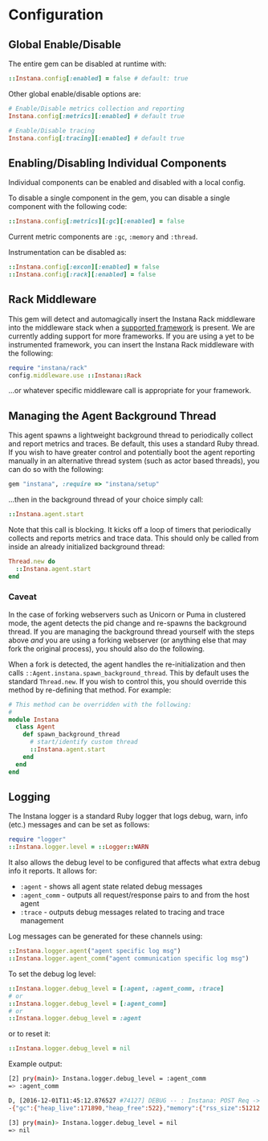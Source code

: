 # Configuration

## Global Enable/Disable

The entire gem can be disabled at runtime with:

```Ruby
::Instana.config[:enabled] = false # default: true
```

Other global enable/disable options are:

```Ruby
# Enable/Disable metrics collection and reporting
Instana.config[:metrics][:enabled] # default true

# Enable/Disable tracing
Instana.config[:tracing][:enabled] # default true
```

## Enabling/Disabling Individual Components

Individual components can be enabled and disabled with a local config.

To disable a single component in the gem, you can disable a single component with the following code:

```Ruby
::Instana.config[:metrics][:gc][:enabled] = false
```
Current metric components are `:gc`, `:memory` and `:thread`.

Instrumentation can be disabled as:

```Ruby
::Instana.config[:excon][:enabled] = false
::Instana.config[:rack][:enabled] = false
```

## Rack Middleware

This gem will detect and automagically insert the Instana Rack middleware into the middleware stack when a [supported framework](https://instana.atlassian.net/wiki/display/DOCS/Ruby) is present.  We are currently adding support for more frameworks.  If you are using a yet to be instrumented framework, you can insert the Instana Rack middleware with the following:

```Ruby
require "instana/rack"
config.middleware.use ::Instana::Rack
```

...or whatever specific middleware call is appropriate for your framework.


## Managing the Agent Background Thread

This agent spawns a lightweight background thread to periodically collect and report metrics and traces.  Be default, this uses a standard Ruby thread.  If you wish to have greater control and potentially boot the agent reporting manually in an alternative thread system (such as actor based threads), you can do so with the following:

```Ruby
gem "instana", :require => "instana/setup"
```

...then in the background thread of your choice simply call:

```Ruby
::Instana.agent.start
```

Note that this call is blocking.  It kicks off a loop of timers that periodically collects and reports metrics and trace data.  This should only be called from inside an already initialized background thread:

```Ruby
Thread.new do
  ::Instana.agent.start
end
```

### Caveat

In the case of forking webservers such as Unicorn or Puma in clustered mode, the agent detects the pid change and re-spawns the background thread.  If you are managing the background thread yourself with the steps above _and_ you are using a forking webserver (or anything else that may fork the original process), you should also do the following.

When a fork is detected, the agent handles the re-initialization and then calls `::Agent.instana.spawn_background_thread`.  This by default uses the standard `Thread.new`.  If you wish to control this, you should override this method by re-defining that method.  For example:

```ruby
# This method can be overridden with the following:
#
module Instana
  class Agent
    def spawn_background_thread
      # start/identify custom thread
      ::Instana.agent.start
    end
  end
end
```

## Logging

The Instana logger is a standard Ruby logger that logs debug, warn, info
(etc.) messages and can be set as follows:

```Ruby
require "logger"
::Instana.logger.level = ::Logger::WARN
```

It also allows the debug level to be configured that affects
what extra debug info it reports.  It allows for:

* `:agent` - shows all agent state related debug messages
* `:agent_comm` - outputs all request/response pairs to and from the
  host agent
* `:trace` - outputs debug messages related to tracing and trace management

Log messages can be generated for these channels using:

```Ruby
::Instana.logger.agent("agent specific log msg")
::Instana.logger.agent_comm("agent communication specific log msg")
```

To set the debug log level:

```Ruby
::Instana.logger.debug_level = [:agent, :agent_comm, :trace]
# or
::Instana.logger.debug_level = [:agent_comm]
# or
::Instana.logger.debug_level = :agent
```

or to reset it:

```Ruby
::Instana.logger.debug_level = nil
```

Example output:
```bash
[2] pry(main)> Instana.logger.debug_level = :agent_comm
=> :agent_comm

D, [2016-12-01T11:45:12.876527 #74127] DEBUG -- : Instana: POST Req -> -body-: http://127.0.0.1:42699/com.instana.plugin.ruby.74127 ->
-{"gc":{"heap_live":171890,"heap_free":522},"memory":{"rss_size":51212.0}}- Resp -> body:#<Net::HTTPOK:0x007faee2161078> -> -[]-

[3] pry(main)> Instana.logger.debug_level = nil
=> nil
```
